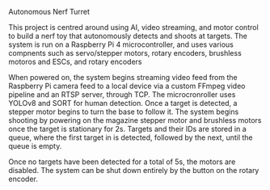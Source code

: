 Autonomous Nerf Turret

This project is centred around using AI, video streaming, and motor control to build a nerf toy that autonomously detects and
shoots at targets. The system is run on a Raspberry Pi 4 microcontroller, and uses various compnents such as servo/stepper motors,
rotary encoders, brushless motoros and ESCs, and rotary encoders

When powered on, the system begins streaming video feed from the Raspberry Pi camera feed to a local device via a custom FFmpeg
video pipeline and an RTSP server, through TCP. The microcronroller uses YOLOv8 and SORT for human detection. Once a target is detected,
a stepper motor begins to turn the base to follow it. The system begins shooting by powering on the magazine stepper motor and brushless
motors once the target is stationary for 2s. Targets and their IDs are stored in a queue, where the first target in is detected, followed
by the next, until the queue is empty.

Once no targets have been detected for a total of 5s, the motors are disabled. The system can be shut down entirely by the button on
the rotary encoder. 